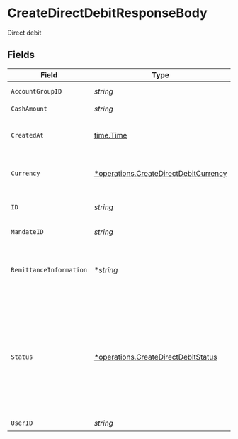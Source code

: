 # CreateDirectDebitResponseBody

Direct debit


## Fields

| Field                                                                                                                                                                                                                                 | Type                                                                                                                                                                                                                                  | Required                                                                                                                                                                                                                              | Description                                                                                                                                                                                                                           |
| ------------------------------------------------------------------------------------------------------------------------------------------------------------------------------------------------------------------------------------- | ------------------------------------------------------------------------------------------------------------------------------------------------------------------------------------------------------------------------------------- | ------------------------------------------------------------------------------------------------------------------------------------------------------------------------------------------------------------------------------------- | ------------------------------------------------------------------------------------------------------------------------------------------------------------------------------------------------------------------------------------- |
| `AccountGroupID`                                                                                                                                                                                                                      | *string*                                                                                                                                                                                                                              | :heavy_check_mark:                                                                                                                                                                                                                    | Account group unique identifier.                                                                                                                                                                                                      |
| `CashAmount`                                                                                                                                                                                                                          | *string*                                                                                                                                                                                                                              | :heavy_check_mark:                                                                                                                                                                                                                    | N/A                                                                                                                                                                                                                                   |
| `CreatedAt`                                                                                                                                                                                                                           | [time.Time](https://pkg.go.dev/time#Time)                                                                                                                                                                                             | :heavy_check_mark:                                                                                                                                                                                                                    | Date and time when the resource was created. [RFC 3339-5](https://datatracker.ietf.org/doc/html/rfc3339#section-5.6), [ISO8601 UTC](https://www.iso.org/iso-8601-date-and-time-format.html)                                           |
| `Currency`                                                                                                                                                                                                                            | [*operations.CreateDirectDebitCurrency](../../models/operations/createdirectdebitcurrency.md)                                                                                                                                         | :heavy_minus_sign:                                                                                                                                                                                                                    | Alphabetic three-letter [ISO 4217](https://en.wikipedia.org/wiki/ISO_4217) currency code.<br/>* EUR - Euro                                                                                                                            |
| `ID`                                                                                                                                                                                                                                  | *string*                                                                                                                                                                                                                              | :heavy_check_mark:                                                                                                                                                                                                                    | Direct debit funding request unique identifier                                                                                                                                                                                        |
| `MandateID`                                                                                                                                                                                                                           | *string*                                                                                                                                                                                                                              | :heavy_check_mark:                                                                                                                                                                                                                    | Direct Debit Mandate unique identifier.                                                                                                                                                                                               |
| `RemittanceInformation`                                                                                                                                                                                                               | **string*                                                                                                                                                                                                                             | :heavy_minus_sign:                                                                                                                                                                                                                    | Payment reference the end user will see in their bank statement for the corresponding direct debit booking (“Verwendungszweck”)                                                                                                       |
| `Status`                                                                                                                                                                                                                              | [*operations.CreateDirectDebitStatus](../../models/operations/createdirectdebitstatus.md)                                                                                                                                             | :heavy_minus_sign:                                                                                                                                                                                                                    | Status of the direct debit<br/>* NEW - Direct debit is created but not started processing.<br/>* PROCESSING - Direct debit is in processing.<br/>* CONFIRMED - Direct debit was successfully processed.<br/>* CANCELLED - Direct debit was cancelled. |
| `UserID`                                                                                                                                                                                                                              | *string*                                                                                                                                                                                                                              | :heavy_check_mark:                                                                                                                                                                                                                    | User unique identifier.                                                                                                                                                                                                               |